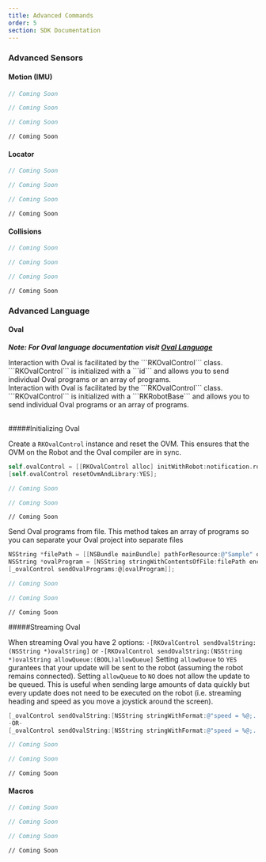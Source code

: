 ```yaml
---
title: Advanced Commands
order: 5
section: SDK Documentation
---
```


### Advanced Sensors

#### Motion (IMU)

```objective-c
// Coming Soon
```

```swift
// Coming Soon
```

```java
// Coming Soon
```

```unity
// Coming Soon
```

#### Locator 
```objective-c
// Coming Soon
```

```swift
// Coming Soon
```

```java
// Coming Soon
```

```unity
// Coming Soon
```


#### Collisions
```objective-c
// Coming Soon
```

```swift
// Coming Soon
```

```java
// Coming Soon
```

```unity
// Coming Soon
```


### Advanced Language

#### Oval
***Note: For Oval language documentation visit [Oval Language](/robot-languages/oval-language)***

<div class="objective-c language-only">
Interaction with Oval is facilitated by the ```RKOvalControl``` class.  ```RKOvalControl``` is initialized with a ```id<RKRobotBase>``` and allows you to send individual Oval programs or an array of programs.
</div>

<div class="swift language-only">
Interaction with Oval is facilitated by the ```RKOvalControl``` class.  ```RKOvalControl``` is initialized with a ```RKRobotBase``` and allows you to send individual Oval programs or an array of programs.
</div><br />

#####Initializing Oval

Create a ```RKOvalControl``` instance and reset the OVM.  This ensures that the OVM on the Robot and the Oval compiler are in sync.
```objective-c
self.ovalControl = [[RKOvalControl alloc] initWithRobot:notification.robot delegate:self];
[self.ovalControl resetOvmAndLibrary:YES];
```

```swift
// Coming Soon
```

```java
// Coming Soon
```

```unity
// Coming Soon
```

Send Oval programs from file. This method takes an array of programs so you can separate your Oval project into separate files
```objective-c
NSString *filePath = [[NSBundle mainBundle] pathForResource:@"Sample" ofType:@"oval"];
NSString *ovalProgram = [NSString stringWithContentsOfFile:filePath encoding:NSUTF8StringEncoding error:nil];
[_ovalControl sendOvalPrograms:@[ovalProgram]];
```

```swift
// Coming Soon
```

```java
// Coming Soon
```

```unity
// Coming Soon
```

#####Streaming Oval

When streaming Oval you have 2 options: ```-[RKOvalControl sendOvalString:(NSString *)ovalString]``` or ```-[RKOvalControl sendOvalString:(NSString *)ovalString allowQueue:(BOOL)allowQueue]``` Setting ```allowQueue``` to ```YES``` gurantees that your update will be sent to the robot (assuming the robot remains connected).  Setting ```allowQueue``` to ```NO``` does not allow the update to be queued.  This is useful when sending large amounts of data quickly but every update does not need to be executed on the robot (i.e. streaming heading and speed as you move a joystick around the screen). 
```objective-c
[_ovalControl sendOvalString:[NSString stringWithFormat:@"speed = %@;...",_lightSpeed.text]]; //allowQueue is YES by default
-OR-
[_ovalControl sendOvalString:[NSString stringWithFormat:@"speed = %@;...",_lightSpeed.text] allowQueue:NO];
```

```swift
// Coming Soon
```

```java
// Coming Soon
```

```unity
// Coming Soon
```

#### Macros
```objective-c
// Coming Soon
```

```swift
// Coming Soon
```

```java
// Coming Soon
```

```unity
// Coming Soon
```


